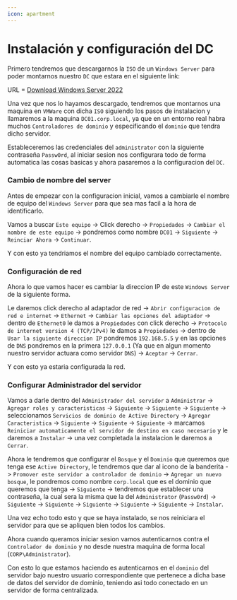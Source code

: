 ```yaml
---
icon: apartment
---
```


# Instalación y configuración del DC

Primero tendremos que descargarnos la `ISO` de un `Windows Server` para poder montarnos nuestro `DC` que estara en el siguiente link:

URL = [Download Windows Server 2022](https://www.microsoft.com/es-es/evalcenter/download-windows-server-2022)

Una vez que nos lo hayamos descargado, tendremos que montarnos una maquina en `VMWare` con dicha `ISO` siguiendo los pasos de instalacion y llamaremos a la maquina `DC01.corp.local`, ya que en un entorno real habra muchos `Controladores de dominio` y especificando el `dominio` que tendra dicho servidor.

Estableceremos las credenciales del `administrator` con la siguiente contraseña `Passw0rd`, al iniciar sesion nos configurara todo de forma automatica las cosas basicas y ahora pasaremos a la configuracion del `DC`.

### Cambio de nombre del server

Antes de empezar con la configuracion inicial, vamos a cambiarle el nombre de equipo del `Windows Server` para que sea mas facil a la hora de identificarlo.

Vamos a buscar `Este equipo` -> Click derecho -> `Propiedades` -> `Cambiar el nombre de este equipo` -> pondremos como nombre `DC01` -> `Siguiente` -> `Reinciar Ahora` -> `Continuar`.

Y con esto ya tendriamos el nombre del equipo cambiado correctamente.

### Configuración de red

Ahora lo que vamos hacer es cambiar la direccion IP de este `Windows Server` de la siguiente forma.

Le daremos click derecho al adaptador de red -> `Abrir configuracion de red e internet` -> `Ethernet` -> `Cambiar las opciones del adaptador` -> dentro de `Ethernet0` le damos a `Propiedades` con click derecho -> `Protocolo de internet version 4 (TCP/IPv4)` le damos a `Propiedades` -> dentro de `Usar la siguiente direccion IP` pondremos `192.168.5.5` y en las opciones de `DNS` pondremos en la primera `127.0.0.1` (Ya que en algun momento nuestro servidor actuara como servidor `DNS`) -> `Aceptar` -> `Cerrar`.

Y con esto ya estaria configurada la red.

### Configurar Administrador del servidor

Vamos a darle dentro del `Administrador del servidor` a `Administrar` -> `Agregar roles y caracteristicas` -> `Siguiente` -> `Siguiente` -> `Siguiente` -> seleccionamos `Servicios de dominio de Active Directory` -> `Agregar Caracteristica` -> `Siguiente` -> `Siguiente` -> `Siguiente` -> marcamos `Reiniciar automaticamente el servidor de destino en caso necesario` y le daremos a `Instalar` -> una vez completada la instalacion le daremos a `Cerrar`.

Ahora le tendremos que configurar el `Bosque` y el `Dominio` que queremos que tenga ese `Active Directory`, le tendremos que dar al icono de la banderita -> `Promover este servidor a controlador de dominio` -> `Agregar un nuevo bosque`, le pondremos como nombre `corp.local` que es el dominio que queremos que tenga -> `Siguiente` -> tendremos que establecer una contraseña, la cual sera la misma que la del `Administrator` (`Passw0rd`) -> `Siguiente` -> `Siguiente` -> `Siguiente` -> `Siguiente` -> `Siguiente` -> `Instalar`.

Una vez echo todo esto y que se haya instalado, se nos reiniciara el servidor para que se apliquen bien todos los cambios.

Ahora cuando queramos iniciar sesion vamos autenticarnos contra el `Controlador de dominio` y no desde nuestra maquina de forma local (`CORP\Administrator`).

Con esto lo que estamos haciendo es autenticarnos en el `dominio` del servidor bajo nuestro usuario correspondiente que pertenece a dicha base de datos del servidor de dominio, teniendo asi todo conectado en un servidor de forma centralizada.
